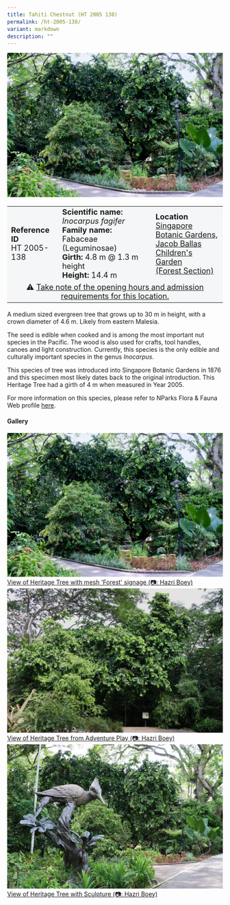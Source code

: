 ```yaml
---
title: Tahiti Chestnut (HT 2005 138)
permalink: /ht-2005-138/
variant: markdown
description: ""
---
```

<div class="isomer-image-wrapper">
<img src="/images/Heritage_trees_photos/inofag_ht2005-138_habit.jpg"> 
</div><table style="minWidth: 100px; font-size: 18px; background: #F4F6F7">
<tbody><tr>
<td rowspan="1" colspan="1">
<strong>Reference ID</strong>
<br>HT 2005-138
</td>
<td rowspan="1" colspan="1">
<strong>Scientific name:</strong> <em>Inocarpus fagifer</em> 
<br><strong>Family name:</strong> Fabaceae (Leguminosae)
<br><strong>Girth:</strong> 4.8 m @ 1.3 m height
<br><strong>Height: </strong>14.4 m
</td>
<td rowspan="1" colspan="1">
<strong>Location</strong><a href="https://www.onemap.gov.sg/?lat=1.3202929999991988&amp;lng=103.81744500000191">
<br>Singapore Botanic Gardens, 
<br>Jacob Ballas Children's Garden 
	<br>(Forest Section)</a>
</td></tr>
<tr><td style="text-align: center;" colspan="3">⚠️ <a href="https://www.nparks.gov.sg/sbg/our-gardens/bukit-timah-core/jacob-ballas-childrens-garden">Take note of the opening hours and admission requirements for this location.</a></td></tr>
</tbody></table>
<p>A medium sized evergreen tree that grows up to 30 m in height, with a crown diameter of 4.6 m. Likely from eastern Malesia.  
  
</p><p>The seed is edible when cooked and is among the most important nut species in the Pacific. The wood is also used for crafts, tool handles, canoes and light construction. Currently, this species is the only edible and culturally important species in the genus <em>Inocarpus</em>. 
	
</p><p>This species of tree was introduced into Singapore Botanic Gardens in 1876 and this specimen most likely dates back to the original introduction. This Heritage Tree had a girth of 4 m when measured in Year 2005.</p>
	
<p>For more information on this species, please refer to NParks Flora &amp; Fauna Web profile <a href="https://www.nparks.gov.sg/florafaunaweb/flora/4/3/4327">here</a>.</p>

<h4><b>Gallery</b></h4>
<div class="isomer-card-grid">
<a href="/images/Heritage_trees_photos/inofag_ht2005-138_habit.jpg" class="isomer-card">
<div class="isomer-card-image">
<div class="isomer-image-wrapper"><img src="/images/Heritage_trees_photos/inofag_ht2005-138_habit.jpg"></div></div>
<div class="isomer-card-body"><div class="isomer-card-description">View of Heritage Tree with mesh 'Forest' signage (📷: Hazri Boey)</div></div></a>
	
<a href="/images/Heritage_trees_photos/inofag_ht2005-138_back.jpg" class="isomer-card">
<div class="isomer-card-image">
<div class="isomer-image-wrapper"><img src="/images/Heritage_trees_photos/inofag_ht2005-138_back.jpg"></div></div>
<div class="isomer-card-body"><div class="isomer-card-description">View of Heritage Tree from Adventure Play (📷: Hazri Boey)</div></div></a>
	
<a href="/images/Heritage_trees_photos/inofag_ht2005-138_scup.jpg" class="isomer-card">
<div class="isomer-card-image">
<div class="isomer-image-wrapper"><img src="/images/Heritage_trees_photos/inofag_ht2005-138_scup.jpg"></div></div>
<div class="isomer-card-body"><div class="isomer-card-description">View of Heritage Tree with Sculpture (📷: Hazri Boey)</div></div></a></div>